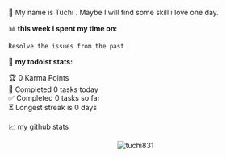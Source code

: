 🌸 My name is Tuchi . 
   Maybe I will find some skill i love one day. 
 

📊 **this week i spent my time on:**
<!--START_SECTION:waka-->

```txt
Resolve the issues from the past
```

<!--END_SECTION:waka-->


🚧 **my todoist stats:**
<!-- TODO-IST:START -->
🏆  0 Karma Points           
🌸  Completed 0 tasks today           
✅  Completed 0 tasks so far           
⏳  Longest streak is 0 days
<!-- TODO-IST:END -->


📈 my github stats

<p align="center"> <img src="https://github-readme-stats.vercel.app/api?username=tuchi831&show_icons=true&theme=gotham" alt="tuchi831" />





